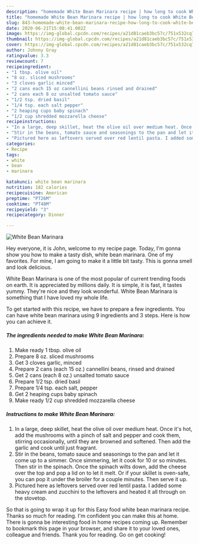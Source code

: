 ```yaml
---
description: "homemade White Bean Marinara recipe | how long to cook White Bean Marinara"
title: "homemade White Bean Marinara recipe | how long to cook White Bean Marinara"
slug: 843-homemade-white-bean-marinara-recipe-how-long-to-cook-white-bean-marinara
date: 2020-06-21T15:08:41.002Z
image: https://img-global.cpcdn.com/recipes/a21d81caeb3bc57c/751x532cq70/white-bean-marinara-recipe-main-photo.jpg
thumbnail: https://img-global.cpcdn.com/recipes/a21d81caeb3bc57c/751x532cq70/white-bean-marinara-recipe-main-photo.jpg
cover: https://img-global.cpcdn.com/recipes/a21d81caeb3bc57c/751x532cq70/white-bean-marinara-recipe-main-photo.jpg
author: Johnny Gray
ratingvalue: 3.3
reviewcount: 7
recipeingredient:
- "1 tbsp. olive oil"
- "8 oz. sliced mushrooms"
- "3 cloves garlic minced"
- "2 cans each 15 oz cannellini beans rinsed and drained"
- "2 cans each 8 oz unsalted tomato sauce"
- "1/2 tsp. dried basil"
- "1/4 tsp. each salt pepper"
- "2 heaping cups baby spinach"
- "1/2 cup shredded mozzarella cheese"
recipeinstructions:
- "In a large, deep skillet, heat the olive oil over medium heat. Once it&#39;s hot, add the mushrooms with a pinch of salt and pepper and cook them, stirring occasionally, until they are browned and softened. Then add the garlic and cook until just fragrant."
- "Stir in the beans, tomato sauce and seasonings to the pan and let it come up to a simmer. Once simmering, let it cook for 10 or so minutes. Then stir in the spinach. Once the spinach wilts down, add the cheese over the top and pop a lid on to let it melt. Or if your skillet is oven-safe, you can pop it under the broiler for a couple minutes. Then serve it up."
- "Pictured here as leftovers served over red lentil pasta. I added some heavy cream and zucchini to the leftovers and heated it all through on the stovetop."
categories:
- Recipe
tags:
- white
- bean
- marinara

katakunci: white bean marinara 
nutrition: 182 calories
recipecuisine: American
preptime: "PT26M"
cooktime: "PT48M"
recipeyield: "3"
recipecategory: Dinner

---
```



![White Bean Marinara](https://img-global.cpcdn.com/recipes/a21d81caeb3bc57c/751x532cq70/white-bean-marinara-recipe-main-photo.jpg)

Hey everyone, it is John, welcome to my recipe page. Today, I'm gonna show you how to make a tasty dish, white bean marinara. One of my favorites. For mine, I am going to make it a little bit tasty. This is gonna smell and look delicious.



White Bean Marinara is one of the most popular of current trending foods on earth. It is appreciated by millions daily. It is simple, it is fast, it tastes yummy. They're nice and they look wonderful. White Bean Marinara is something that I have loved my whole life.


To get started with this recipe, we have to prepare a few ingredients. You can have white bean marinara using 9 ingredients and 3 steps. Here is how you can achieve it.

<!--inarticleads1-->

##### The ingredients needed to make White Bean Marinara:

1. Make ready 1 tbsp. olive oil
1. Prepare 8 oz. sliced mushrooms
1. Get 3 cloves garlic, minced
1. Prepare 2 cans (each 15 oz.) cannellini beans, rinsed and drained
1. Get 2 cans (each 8 oz.) unsalted tomato sauce
1. Prepare 1/2 tsp. dried basil
1. Prepare 1/4 tsp. each salt, pepper
1. Get 2 heaping cups baby spinach
1. Make ready 1/2 cup shredded mozzarella cheese




<!--inarticleads2-->

##### Instructions to make White Bean Marinara:

1. In a large, deep skillet, heat the olive oil over medium heat. Once it&#39;s hot, add the mushrooms with a pinch of salt and pepper and cook them, stirring occasionally, until they are browned and softened. Then add the garlic and cook until just fragrant.
1. Stir in the beans, tomato sauce and seasonings to the pan and let it come up to a simmer. Once simmering, let it cook for 10 or so minutes. Then stir in the spinach. Once the spinach wilts down, add the cheese over the top and pop a lid on to let it melt. Or if your skillet is oven-safe, you can pop it under the broiler for a couple minutes. Then serve it up.
1. Pictured here as leftovers served over red lentil pasta. I added some heavy cream and zucchini to the leftovers and heated it all through on the stovetop.




So that is going to wrap it up for this Easy food white bean marinara recipe. Thanks so much for reading. I'm confident you can make this at home. There is gonna be interesting food in home recipes coming up. Remember to bookmark this page in your browser, and share it to your loved ones, colleague and friends. Thank you for reading. Go on get cooking!
